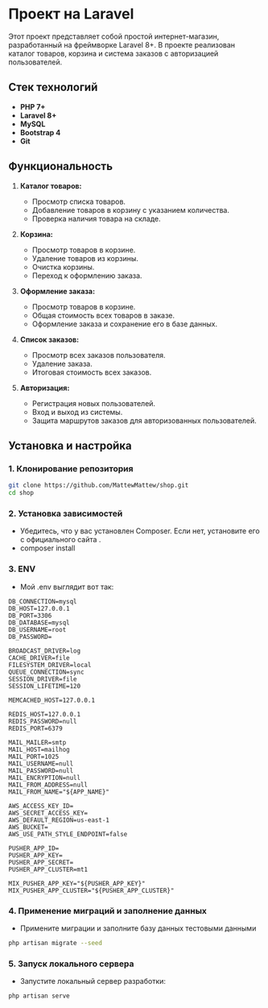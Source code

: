 # Проект на Laravel

Этот проект представляет собой простой интернет-магазин, разработанный на фреймворке Laravel 8+. В проекте реализован каталог товаров, корзина и система заказов с авторизацией пользователей.

## Стек технологий

- **PHP 7+**
- **Laravel 8+**
- **MySQL**
- **Bootstrap 4**
- **Git**

## Функциональность

1. **Каталог товаров:**
   - Просмотр списка товаров.
   - Добавление товаров в корзину с указанием количества.
   - Проверка наличия товара на складе.

2. **Корзина:**
   - Просмотр товаров в корзине.
   - Удаление товаров из корзины.
   - Очистка корзины.
   - Переход к оформлению заказа.

3. **Оформление заказа:**
   - Просмотр товаров в корзине.
   - Общая стоимость всех товаров в заказе.
   - Оформление заказа и сохранение его в базе данных.

4. **Список заказов:**
   - Просмотр всех заказов пользователя.
   - Удаление заказа.
   - Итоговая стоимость всех заказов.

5. **Авторизация:**
   - Регистрация новых пользователей.
   - Вход и выход из системы.
   - Защита маршрутов заказов для авторизованных пользователей.

## Установка и настройка

### 1. Клонирование репозитория

```bash
git clone https://github.com/MattewMattew/shop.git
cd shop
```

### 2. Установка зависимостей
  - Убедитесь, что у вас установлен Composer. Если нет, установите его с официального сайта .
  - composer install
  
### 3. ENV
  - Мой .env выглядит вот так:

```plaintext
DB_CONNECTION=mysql
DB_HOST=127.0.0.1
DB_PORT=3306
DB_DATABASE=mysql
DB_USERNAME=root
DB_PASSWORD=

BROADCAST_DRIVER=log
CACHE_DRIVER=file
FILESYSTEM_DRIVER=local
QUEUE_CONNECTION=sync
SESSION_DRIVER=file
SESSION_LIFETIME=120

MEMCACHED_HOST=127.0.0.1

REDIS_HOST=127.0.0.1
REDIS_PASSWORD=null
REDIS_PORT=6379

MAIL_MAILER=smtp
MAIL_HOST=mailhog
MAIL_PORT=1025
MAIL_USERNAME=null
MAIL_PASSWORD=null
MAIL_ENCRYPTION=null
MAIL_FROM_ADDRESS=null
MAIL_FROM_NAME="${APP_NAME}"

AWS_ACCESS_KEY_ID=
AWS_SECRET_ACCESS_KEY=
AWS_DEFAULT_REGION=us-east-1
AWS_BUCKET=
AWS_USE_PATH_STYLE_ENDPOINT=false

PUSHER_APP_ID=
PUSHER_APP_KEY=
PUSHER_APP_SECRET=
PUSHER_APP_CLUSTER=mt1

MIX_PUSHER_APP_KEY="${PUSHER_APP_KEY}"
MIX_PUSHER_APP_CLUSTER="${PUSHER_APP_CLUSTER}"
```

### 4. Применение миграций и заполнение данных
   - Примените миграции и заполните базу данных тестовыми данными
```bash
php artisan migrate --seed
```

### 5. Запуск локального сервера
   - Запустите локальный сервер разработки:
```bash
php artisan serve
```
   
